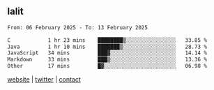 ## lalit

<!--START_SECTION:waka-->

```txt
From: 06 February 2025 - To: 13 February 2025

C            1 hr 23 mins    ████████▒░░░░░░░░░░░░░░░░   33.85 %
Java         1 hr 10 mins    ███████▒░░░░░░░░░░░░░░░░░   28.73 %
JavaScript   34 mins         ███▓░░░░░░░░░░░░░░░░░░░░░   14.14 %
Markdown     33 mins         ███▒░░░░░░░░░░░░░░░░░░░░░   13.36 %
Other        17 mins         █▓░░░░░░░░░░░░░░░░░░░░░░░   06.98 %
```

<!--END_SECTION:waka-->

[website](https://lalit.sh) | [twitter](https://x.com/@lalitcodes) | [contact](https://lalit.sh/contact)
